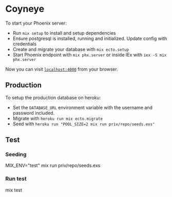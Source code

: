 # Coyneye

To start your Phoenix server:

  * Run `mix setup` to install and setup dependencies
  * Ensure postgresql is installed, running and initialized. Update config with credentials
  * Create and migrate your database with `mix ecto.setup`
  * Start Phoenix endpoint with `mix phx.server` or inside IEx with `iex -S mix phx.server`

Now you can visit [`localhost:4000`](http://localhost:4000) from your browser.

## Production

To setup the production database on heroku:

  * Set the `DATABASE_URL` environment variable with the username and password included.
  * Migrate with `heroku run mix ecto.migrate`
  * Seed with `heroku run "POOL_SIZE=2 mix run priv/repo/seeds.exs"`

## Test

### Seeding
MIX_ENV="test" mix run priv/repo/seeds.exs

### Run test
mix test
